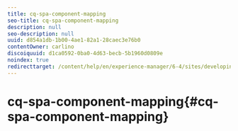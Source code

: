 ```yaml
---
title: cq-spa-component-mapping
seo-title: cq-spa-component-mapping
description: null
seo-description: null
uuid: d854a1db-1b00-4ae1-82a1-28caec3e76b0
contentOwner: carlino
discoiquuid: d1ca0592-0ba0-4d63-becb-5b1960d0809e
noindex: true
redirecttarget: /content/help/en/experience-manager/6-4/sites/developing/using/reference-materials
---
```


# cq-spa-component-mapping{#cq-spa-component-mapping}

